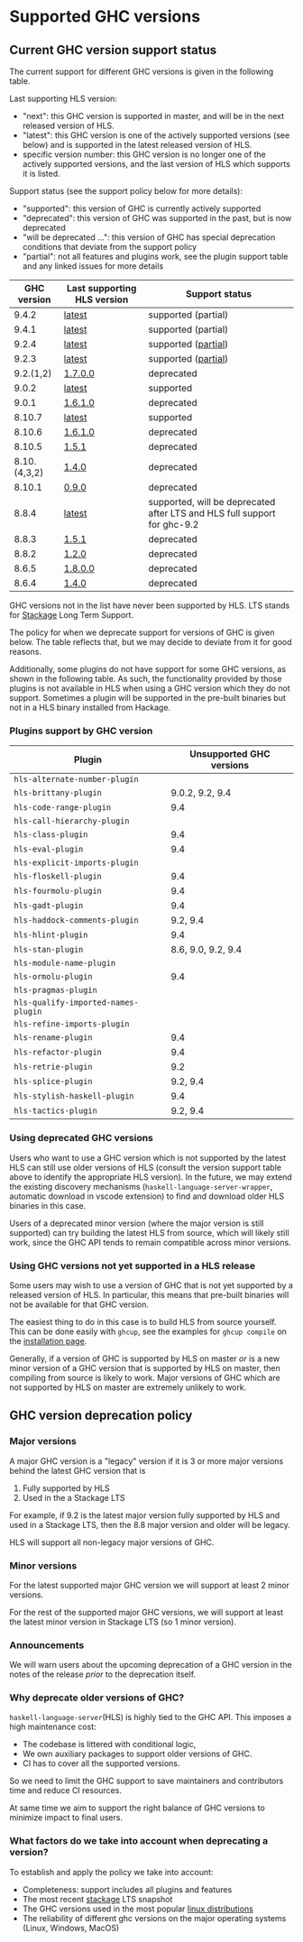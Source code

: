 # Supported GHC versions

## Current GHC version support status

The current support for different GHC versions is given in the following table.

Last supporting HLS version:
- "next": this GHC version is supported in master, and will be in the next released version of HLS.
- "latest": this GHC version is one of the actively supported versions (see below) and is supported in the latest released version of HLS.
- specific version number: this GHC version is no longer one of the actively supported versions, and the last version of HLS which supports it is listed.

Support status (see the support policy below for more details):
- "supported": this version of GHC is currently actively supported
- "deprecated": this version of GHC was supported in the past, but is now deprecated
- "will be deprecated ...": this version of GHC has special deprecation conditions that deviate from the support policy
- "partial": not all features and plugins work, see the plugin support table and any linked issues for more details

| GHC version  | Last supporting HLS version                                                                                                                              | Support status                                                                         |
| ------------ | -------------------------------------------------------------------------------------------------------------------------------------------------------- | -------------------------------------------------------------------------------------- |
| 9.4.2        | [latest](https://github.com/haskell/haskell-language-server/releases/latest)                                                                             | supported (partial)                                                                    |
| 9.4.1        | [latest](https://github.com/haskell/haskell-language-server/releases/latest)                                                                             | supported (partial)                                                                    |
| 9.2.4        | [latest](https://github.com/haskell/haskell-language-server/releases/latest)                                                                             | supported ([partial](https://github.com/haskell/haskell-language-server/issues/2982))  |
| 9.2.3        | [latest](https://github.com/haskell/haskell-language-server/releases/latest)                                                                             | supported ([partial](https://github.com/haskell/haskell-language-server/issues/2982))  |
| 9.2.(1,2)    | [1.7.0.0](https://github.com/haskell/haskell-language-server/releases/tag/1.7.0.0)                                                                       | deprecated                                                                             |
| 9.0.2        | [latest](https://github.com/haskell/haskell-language-server/releases/latest)                                                                             | supported                                                                              |
| 9.0.1        | [1.6.1.0](https://github.com/haskell/haskell-language-server/releases/tag/1.6.1.0)                                                                       | deprecated                                                                             |
| 8.10.7       | [latest](https://github.com/haskell/haskell-language-server/releases/latest)                                                                             | supported                                                                              |
| 8.10.6       | [1.6.1.0](https://github.com/haskell/haskell-language-server/releases/tag/1.6.1.0)                                                                       | deprecated                                                                             |
| 8.10.5       | [1.5.1](https://github.com/haskell/haskell-language-server/releases/tag/1.5.1)                                                                           | deprecated                                                                             |
| 8.10.(4,3,2) | [1.4.0](https://github.com/haskell/haskell-language-server/releases/tag/1.4.0)                                                                           | deprecated                                                                             |
| 8.10.1       | [0.9.0](https://github.com/haskell/haskell-language-server/releases/tag/0.9.0)                                                                           | deprecated                                                                             |
| 8.8.4        | [latest](https://github.com/haskell/haskell-language-server/releases/latest)                                                                             | supported, will be deprecated after LTS and HLS full support for ghc-9.2               |
| 8.8.3        | [1.5.1](https://github.com/haskell/haskell-language-server/releases/1.5.1)                                                                               | deprecated                                                                             |
| 8.8.2        | [1.2.0](https://github.com/haskell/haskell-language-server/releases/tag/1.2.0)                                                                           | deprecated                                                                             |
| 8.6.5        | [1.8.0.0](https://github.com/haskell/haskell-language-server/releases/tag/1.8.0.0)                                                                       | deprecated                                                                             |
| 8.6.4        | [1.4.0](https://github.com/haskell/haskell-language-server/releases/tag/1.4.0)                                                                           | deprecated                                                                             |


GHC versions not in the list have never been supported by HLS. LTS stands for [Stackage](https://www.stackage.org/) Long Term Support.

The policy for when we deprecate support for versions of GHC is given below. The table reflects that, but we may decide to deviate from it for good reasons.

Additionally, some plugins do not have support for some GHC versions, as shown in the following table.
As such, the functionality provided by those plugins is not available in HLS when using a GHC version which they do not support.
Sometimes a plugin will be supported in the pre-built binaries but not in a HLS binary installed from Hackage.

### Plugins support by GHC version

| Plugin                              | Unsupported GHC versions |
|-------------------------------------|--------------------------|
| `hls-alternate-number-plugin`       |                          |
| `hls-brittany-plugin`               | 9.0.2, 9.2, 9.4          |
| `hls-code-range-plugin`             | 9.4                      |
| `hls-call-hierarchy-plugin`         |                          |
| `hls-class-plugin`                  | 9.4                      |
| `hls-eval-plugin`                   | 9.4                      |
| `hls-explicit-imports-plugin`       |                          |
| `hls-floskell-plugin`               | 9.4                      |
| `hls-fourmolu-plugin`               | 9.4                      |
| `hls-gadt-plugin`                   | 9.4                      |
| `hls-haddock-comments-plugin`       | 9.2, 9.4                 |
| `hls-hlint-plugin`                  | 9.4                      |
| `hls-stan-plugin`                   | 8.6, 9.0, 9.2, 9.4       |
| `hls-module-name-plugin`            |                          |
| `hls-ormolu-plugin`                 | 9.4                      |
| `hls-pragmas-plugin`                |                          |
| `hls-qualify-imported-names-plugin` |                          |
| `hls-refine-imports-plugin`         |                          |
| `hls-rename-plugin`                 | 9.4                      |
| `hls-refactor-plugin`               | 9.4                      |
| `hls-retrie-plugin`                 | 9.2                      |
| `hls-splice-plugin`                 | 9.2, 9.4                 |
| `hls-stylish-haskell-plugin`        | 9.4                      |
| `hls-tactics-plugin`                | 9.2, 9.4                 |

### Using deprecated GHC versions

Users who want to use a GHC version which is not supported by the latest HLS can still use older versions of HLS (consult the version support table above to identify the appropriate HLS version).
In the future, we may extend the existing discovery mechanisms (`haskell-language-server-wrapper`, automatic download in vscode extension) to find and download older HLS binaries in this case.

Users of a deprecated minor version (where the major version is still supported) can try building the latest HLS from source, which will likely still work, since the GHC API tends to remain compatible across minor versions.

### Using GHC versions not yet supported in a HLS release

Some users may wish to use a version of GHC that is not yet supported by a released version of HLS.
In particular, this means that pre-built binaries will not be available for that GHC version.

The easiest thing to do in this case is to build HLS from source yourself.
This can be done easily with `ghcup`, see the examples for `ghcup compile` on the [installation page](./installation.md).

Generally, if a version of GHC is supported by HLS on master _or_ is a new minor version of a GHC version that is supported by HLS on master, then compiling from source is likely to work.
Major versions of GHC which are not supported by HLS on master are extremely unlikely to work.

## GHC version deprecation policy

### Major versions

A major GHC version is a "legacy" version if it is 3 or more major versions behind the latest GHC version that is

1. Fully supported by HLS
2. Used in the a Stackage LTS

For example, if 9.2 is the latest major version fully supported by HLS and used in a Stackage LTS, then the 8.8 major version and older will be legacy.

HLS will support all non-legacy major versions of GHC.

### Minor versions

For the latest supported major GHC version we will support at least 2 minor versions.

For the rest of the supported major GHC versions, we will support at least the latest minor version in Stackage LTS (so 1 minor version).

### Announcements

We will warn users about the upcoming deprecation of a GHC version in the notes of the release *prior* to the deprecation itself.

### Why deprecate older versions of GHC?

`haskell-language-server`(HLS) is highly tied to the GHC API. This imposes a high maintenance cost:

- The codebase is littered with conditional logic,
- We own auxiliary packages to support older versions of GHC.
- CI has to cover all the supported versions.

So we need to limit the GHC support to save maintainers and contributors time and reduce CI resources.

At same time we aim to support the right balance of GHC versions to minimize impact to final users.

### What factors do we take into account when deprecating a version?

To establish and apply the policy we take into account:

- Completeness: support includes all plugins and features
- The most recent [stackage](https://www.stackage.org/) LTS snapshot
- The GHC versions used in the most popular [linux distributions](https://repology.org/project/ghc/versions)
- The reliability of different ghc versions on the major operating systems (Linux, Windows, MacOS)
